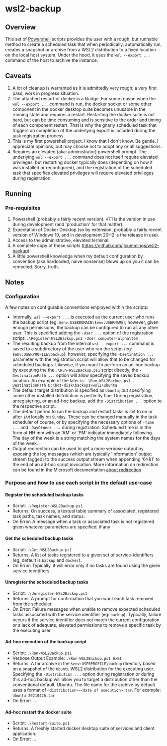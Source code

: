 # wsl2-backup

## Overview

This set of [Powershell](https://docs.microsoft.com/en-us/powershell/) scripts provides the user with a rough, but runnable method to create a scheduled task that when periodically, automatically run, creates a snapshot or archive from a WSL2 distribution to a fixed location on the local host system. Under the hood, it uses the `wsl --export ...` command of the host to archive the instance.

## Caveats

1. A lot of cleanup is warranted as it is admittedly very rough; a very first pass, work in progress situation.
2. The attached restart of docker is a kludge. For some reason when the `wsl --export ...` command is run, the docker socket or some other component in the docker desktop suite becomes unusable in the running state and requires a restart. Restarting the docker suite is not hard, but can be time consuming and is sensitive to the order and timing of each component restart. That is why the gnarly scheduled task that triggers on completion of the underlying export is included during the task registration process.
3. This is my first powershell project. I know that I don't know. Be gentle. I appreciate opinions, but may choose not to adopt any or all suggestions.
4. Requires an elevated (aka: administrator) powershell prompt. The underlying `wsl --export ...` command does not itself require elevated privileges, but restarting docker typically does (depending on how it was installed or reconfigured), and the registration of the scheduled task that specifies elevated privileges will require elevated privileges during registration.

## Running

### Pre-requisites

1. Powershell (probably a fairly recent version). v7.1 is the version in use during development (and 'production' for that matter).
2. Expectation of Docker Desktop (so by extension, probably a fairly recent version of Windows 10, and in development 20H2 is the release in use).
3. Access to the administrative, elevated terminal.
4. A complete copy of these scripts (<https://github.com/jlcummings/wsl2-backup>)
5. A little powershell knowledge when my default configuration by convention (aka hardcoded, naive nonsense) blows up on you it can be remedied. Sorry, truth.

## Notes

### Configuration

A few notes on configurable conventions employed within the scripts:

- Internally, `wsl --export ...` is executed as the current user who runs the backup script (eg: `$env:USERDOMAIN\$env:USERNAME`); however, given enough permissions, the backup can be configured to run as any other user. This is specified adding the `-User ...` option of the registration script: `.\Register-WSL2Backup.ps1 -User computer-alpha\tom`
- The resulting backup from the internal `wsl --export ...` command is saved to a subdirectory of the user who ran the script (eg: `$env:USERPROFILE\backup`); however, specifying the `-Destination ...` parameter with the registration script will allow that to be changed for scheduled backups. Likewise, if you want to perform an ad-hoc backup by executing the the `.\Run-WSL2Backup.ps1` script directly, the `-DestinationPath ...` option will allow specifying the saved backup location. An example of the later is: `.\Run-WSL2Backup.ps1 -DestinationPath D:\hot-disk\backups\wsl2\ubuntu`
- The default target distribution is specified as `Ubuntu`; but specifying some other installed distribution is perfectly fine. During registration, unregistering, or an ad-hoc backup, add the `-Distribution ...` option to the respective script.
- The default period to run the backup and restart tasks is set to on or after `1AM` locally on `Sunday`. These can be changed manually in the task scheduler of course, or by specifying the necessary options of `-Time ...` and `-DayOfWeek ...` during registration. Scheduled time is in the form of HH:mm with an 'AM' or 'PM' indicator immediately following. The day of the week is a string matching the system names for the days of the week.
- Output redirection can be used to get a more verbose output by exposing the log messages (which are typically 'Information' output stream tagged) to the success output stream when appending '6>&1' to the end of an ad-hoc script invocation. More information on redirection can be found in the Microsoft documentation
  [about redirection](https://docs.microsoft.com/en-us/powershell/module/microsoft.powershell.core/about/about_redirection?view=powershell-7.1)

### Purpose and how to use each script in the default use-case

#### Register the scheduled backup tasks

- Script: `.\Register-WSL2Backup.ps1`
- Returns: On success, a textual table summary of associated, registered task paths, task names, and status.
- On Error: A message when a task or associated task is not registered given whatever parameters are specified, if any

#### Get the scheduled backup tasks

- Script: `.\Get-WSL2Backup.ps1`
- Returns: A list of tasks registered to a given set of service-identifiers (eg, default is `backup` and `docker`).
- On Error: Typically, it will error only if no tasks are found using the given service identifiers.

#### Unregister the scheduled backup tasks

- Script: `.\Unregister-WSL2Backup.ps1`
- Returns: A prompt for confirmation that you want each task removed from the scheduler.
- On Error: Failure messages when unable to remove expected scheduled tasks associated with the service identifier (eg: `backup`). Typically, failure occurs if the service identifier does not match the current configuration or a lack of adequate, elevated permissions to remove a specific task by the executing user.

#### Ad-hoc execution of the backup script

- Script: `.\Run-WSL2Backup.ps1`
- Verbose Output Example: `.\Run-WSL2Backup.ps1 6>&1`
- Returns: A tar archive in the `$env:USERPROFILE\backup` directory based on a snapshot of the `Ubuntu` WSL2 distribution for the executing user. Specifying the `-Distribution ...` option during registration or during this ad-hoc backup will allow you to target a distribution other than the conventional default, Ubuntu. The file name for the archive by default uses a format of `<distribution>-<date of execution>.tar`. For example: `Ubuntu-20210426.tar`
- On Error: ...

#### Ad-hoc restart the docker suite

- Script: `.\Restart-Suite.ps1`
- Returns: A freshly started docker desktop suite of services and client application.
- On Error: ...
